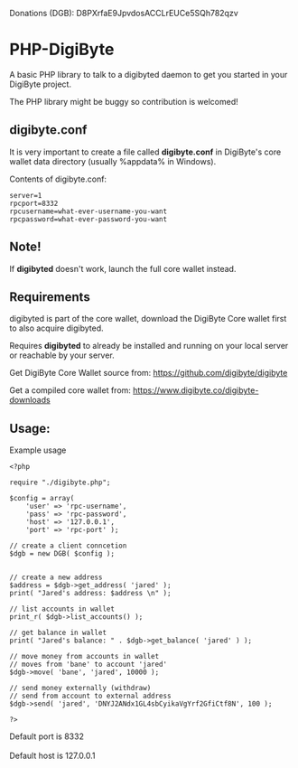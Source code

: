 Donations (DGB): D8PXrfaE9JpvdosACCLrEUCe5SQh782qzv

# PHP-DigiByte

A basic PHP library to talk to a digibyted daemon to get you started in your DigiByte project.

The PHP library might be buggy so contribution is welcomed!

## digibyte.conf
It is very important to create a file called **digibyte.conf** in DigiByte's core wallet data directory (usually %appdata% in Windows).

Contents of digibyte.conf:

```
server=1
rpcport=8332
rpcusername=what-ever-username-you-want
rpcpassword=what-ever-password-you-want
```

## Note!
If **digibyted** doesn't work, launch the full core wallet instead.

## Requirements

digibyted is part of the core wallet, download the DigiByte Core wallet first to also acquire digibyted.

Requires **digibyted** to already be installed and running on your local server or reachable by your server.  


Get DigiByte Core Wallet source from: https://github.com/digibyte/digibyte

Get a compiled core wallet from: https://www.digibyte.co/digibyte-downloads


## Usage:

Example usage

```
<?php

require "./digibyte.php";

$config = array(
    'user' => 'rpc-username',
    'pass' => 'rpc-password',
    'host' => '127.0.0.1',
    'port' => 'rpc-port' );

// create a client conncetion
$dgb = new DGB( $config );


// create a new address
$address = $dgb->get_address( 'jared' );
print( "Jared's address: $address \n" );

// list accounts in wallet
print_r( $dgb->list_accounts() );

// get balance in wallet
print( "Jared's balance: " . $dgb->get_balance( 'jared' ) );

// move money from accounts in wallet
// moves from 'bane' to account 'jared'
$dgb->move( 'bane', 'jared', 10000 );

// send money externally (withdraw)
// send from account to external address
$dgb->send( 'jared', 'DNYJ2ANdx1GL4sbCyikaVgYrf2GfiCtf8N', 100 );

?>
```

Default port is 8332<br>
<br>Default host is 127.0.0.1

